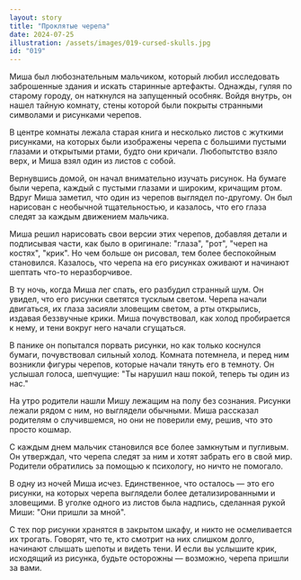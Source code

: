 ```yaml
---
layout: story
title: "Проклятые черепа"
date: 2024-07-25
illustration: /assets/images/019-cursed-skulls.jpg
id: "019"
---
```


Миша был любознательным мальчиком, который любил исследовать заброшенные здания и искать старинные артефакты. Однажды, гуляя по старому городу, он наткнулся на запущенный особняк. Войдя внутрь, он нашел тайную комнату, стены которой были покрыты странными символами и рисунками черепов.

В центре комнаты лежала старая книга и несколько листов с жуткими рисунками, на которых были изображены черепа с большими пустыми глазами и открытыми ртами, будто они кричали. Любопытство взяло верх, и Миша взял один из листов с собой.

Вернувшись домой, он начал внимательно изучать рисунок. На бумаге были черепа, каждый с пустыми глазами и широким, кричащим ртом. Вдруг Миша заметил, что один из черепов выглядел по-другому. Он был нарисован с необычной тщательностью, и казалось, что его глаза следят за каждым движением мальчика.

Миша решил нарисовать свои версии этих черепов, добавляя детали и подписывая части, как было в оригинале: "глаза", "рот", "череп на костях", "крик". Но чем больше он рисовал, тем более беспокойным становился. Казалось, что черепа на его рисунках оживают и начинают шептать что-то неразборчивое.

В ту ночь, когда Миша лег спать, его разбудил странный шум. Он увидел, что его рисунки светятся тусклым светом. Черепа начали двигаться, их глаза засияли зловещим светом, а рты открылись, издавая беззвучные крики. Миша почувствовал, как холод пробирается к нему, и тени вокруг него начали сгущаться.

В панике он попытался порвать рисунки, но как только коснулся бумаги, почувствовал сильный холод. Комната потемнела, и перед ним возникли фигуры черепов, которые начали тянуть его в темноту. Он услышал голоса, шепчущие: "Ты нарушил наш покой, теперь ты один из нас."

На утро родители нашли Мишу лежащим на полу без сознания. Рисунки лежали рядом с ним, но выглядели обычными. Миша рассказал родителям о случившемся, но они не поверили ему, решив, что это просто кошмар.

С каждым днем мальчик становился все более замкнутым и пугливым. Он утверждал, что черепа следят за ним и хотят забрать его в свой мир. Родители обратились за помощью к психологу, но ничто не помогало.

В одну из ночей Миша исчез. Единственное, что осталось — это его рисунки, на которых черепа выглядели более детализированными и зловещими. В уголке одного из листов была надпись, сделанная рукой Миши: "Они пришли за мной".

С тех пор рисунки хранятся в закрытом шкафу, и никто не осмеливается их трогать. Говорят, что те, кто смотрит на них слишком долго, начинают слышать шепоты и видеть тени. И если вы услышите крик, исходящий из рисунка, будьте осторожны — возможно, черепа пришли за вами.
